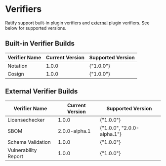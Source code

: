 # Verifiers

Ratify support built-in plugin verifiers and [external](https://github.com/deislabs/ratify/tree/main/plugins/verifier) plugin verifiers. See below for supported versions.

## Built-in Verifier Builds

| Verifier Name | Current Version | Supported Version |
| ------------- | --------------- | ----------------- |
| Notation      | 1.0.0           | {"1.0.0"}         |
| Cosign        | 1.0.0           | {"1.0.0"}         |

## External Verifier Builds

| Verifier Name        | Current Version | Supported Version          |
| -------------------- | --------------- | -------------------------- |
| Licensechecker       | 1.0.0           | {"1.0.0"}                  |
| SBOM                 | 2.0.0-alpha.1   | {"1.0.0", "2.0.0-alpha.1"} |
| Schema Validation    | 1.0.0           | {"1.0.0"}                  |
| Vulnerability Report | 1.0.0           | {"1.0.0"}                  |
